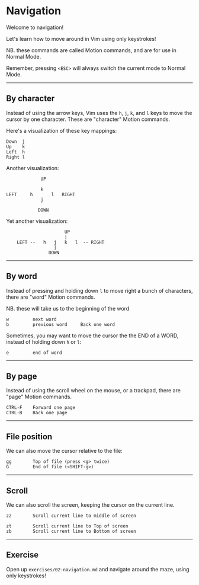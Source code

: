 # Navigation

Welcome to navigation!

Let's learn how to move around in Vim using only keystrokes!

NB. these commands are called Motion commands, and are for use in Normal Mode.

Remember, pressing `<ESC>` will always switch the current mode to Normal Mode.

---
## By character
Instead of using the arrow keys, Vim uses the `h`, `j`, `k`, and `l` keys to move the cursor by
one character. These are "character" Motion commands.

Here's a visualization of these key mappings:
```
Down  j
Up    k
Left  h
Right l
```


Another visualization:

```
             UP

             k
LEFT     h       l   RIGHT
             j

            DOWN
```


Yet another visualization:
```
                      UP
                      |
    LEFT --   h   j   k   l  -- RIGHT
                  |
                DOWN
```



----
## By word
Instead of pressing and holding down `l` to move right a bunch of characters, there are "word"
Motion commands.

NB. these will take us to the beginning of the word
```
w         next word
b         previous word     Back one word
```

Sometimes, you may want to move the cursor the the END of a WORD, instead of holding down `h` or `l`:
```
e         end of word
```

---
## By page
Instead of using the scroll wheel on the mouse, or a trackpad, there are "page" Motion commands.
```
CTRL-F    Forward one page
CTRL-B    Back one page
```

---
## File position
We can also move the cursor relative to the file:
```
gg        Top of file (press <g> twice)
G         End of file (<SHIFT-g>)
```

---
## Scroll
We can also scroll the screen, keeping the cursor on the current line.
```
zz        Scroll current line to middle of screen

zt        Scroll current line to Top of screen
zb        Scroll current line to Bottom of screen
```


----
## Exercise
Open up `exercises/02-navigation.md` and navigate around the maze, using only keystrokes!



